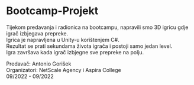 # Bootcamp-Projekt

Tijekom predavanja i radionica na bootcampu, napravili smo 3D igricu gdje igrač izbjegava prepreke.<br> Igrica je napravljena u Unity-u korištenjem C#.<br> Rezultat se prati sekundama života igrača i postoji samo jedan level.<br> Igra završava kada igrač izbjegne sve prepreke na polju.

Predavač: Antonio Gorišek
<br> Organizatori: NetScale Agency i Aspira College
<br> 09/2022 - 09/2022
